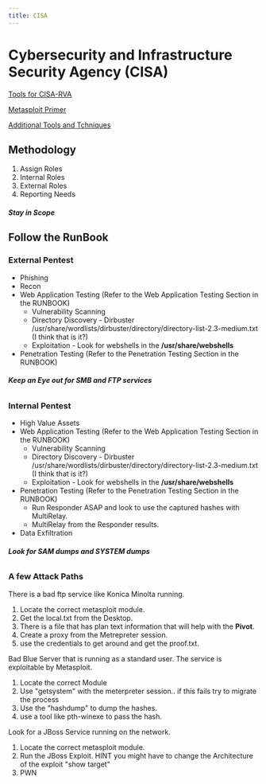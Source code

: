 ```yaml
---
title: CISA
---
```


# Cybersecurity and Infrastructure Security Agency (CISA)
[Tools for CISA-RVA](./tools)

[Metasploit Primer](./metasploit.md)

[Additional Tools and Tchniques](./additional-tools.md)
## Methodology 


1. Assign Roles
1. Internal Roles
1. External Roles
1. Reporting Needs

##### **Stay in Scope**

## Follow the RunBook

### External Pentest
 - Phishing
 - Recon
 - Web Application Testing (Refer to the Web Application Testing Section in the RUNBOOK)
  	- Vulnerability Scanning
 	- Directory Discovery - Dirbuster /usr/share/wordlists/dirbuster/directory/directory-list-2.3-medium.txt (I think that is it?)
	- Exploitation - Look for webshells in the **/usr/share/webshells**
 - Penetration Testing (Refer to the Penetration Testing Section in the RUNBOOK)
 ###### **Keep an Eye out for SMB and FTP services**

### Internal Pentest
 - High Value Assets
 - Web Application Testing (Refer to the Web Application Testing Section in the RUNBOOK)
 	- Vulnerability Scanning
 	- Directory Discovery - Dirbuster /usr/share/wordlists/dirbuster/directory/directory-list-2.3-medium.txt (I think that is it?)
 	- Exploitation - Look for webshells in the **/usr/share/webshells**
 - Penetration Testing (Refer to the Penetration Testing Section in the RUNBOOK)
 	- Run Responder ASAP and look to use the captured hashes with MultiRelay.
 	- MultiRelay from the Responder results.
 - Data Exfiltration

 ###### **Look for SAM dumps and SYSTEM dumps**

### A few Attack Paths

There is a bad ftp service like Konica Minolta running.
1. Locate the correct metasploit module. 
1. Get the local.txt from the Desktop. 
1. There is a file that has plan text information that will help with the **Pivot**.
1. Create a proxy from the Metrepreter session. 
1. use the credentials to get around and get the proof.txt.

Bad Blue Server that is running as a standard user. The service is exploitable by Metasploit. 
1. Locate the correct Module
1. Use "getsystem" with the meterpreter session.. if this fails try to migrate the process
1. Use the "hashdump" to dump the hashes.
1. use a tool like pth-winexe to pass the hash.

Look for a JBoss Service running on the network.
1. Locate the correct metasploit module. 
1. Run the JBoss Exploit. HINT you might have to change the Architecture of the exploit "show target"
1. PWN

